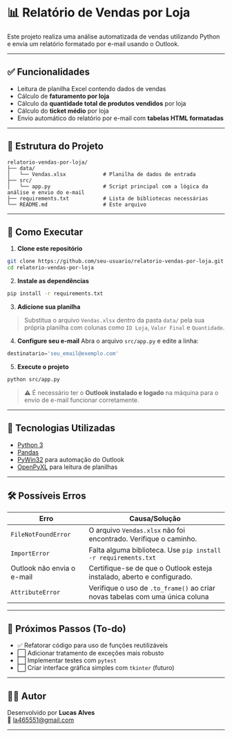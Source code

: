 # 📊 Relatório de Vendas por Loja

Este projeto realiza uma análise automatizada de vendas utilizando Python e envia um relatório formatado por e-mail usando o Outlook.

---

## ✅ Funcionalidades

- Leitura de planilha Excel contendo dados de vendas
- Cálculo de **faturamento por loja**
- Cálculo da **quantidade total de produtos vendidos** por loja
- Cálculo do **ticket médio** por loja
- Envio automático do relatório por e-mail com **tabelas HTML formatadas**

---

## 🧱 Estrutura do Projeto

```
relatorio-vendas-por-loja/
├── data/
│   └── Vendas.xlsx            # Planilha de dados de entrada
├── src/
│   └── app.py                 # Script principal com a lógica da análise e envio do e-mail
├── requirements.txt           # Lista de bibliotecas necessárias
└── README.md                  # Este arquivo
```

---

## 🚀 Como Executar

1. **Clone este repositório**
```bash
git clone https://github.com/seu-usuario/relatorio-vendas-por-loja.git
cd relatorio-vendas-por-loja
```

2. **Instale as dependências**
```bash
pip install -r requirements.txt
```

3. **Adicione sua planilha**
> Substitua o arquivo `Vendas.xlsx` dentro da pasta `data/` pela sua própria planilha com colunas como `ID Loja`, `Valor Final` e `Quantidade`.

4. **Configure seu e-mail**
Abra o arquivo `src/app.py` e edite a linha:
```python
destinatario='seu_email@exemplo.com'
```

5. **Execute o projeto**
```bash
python src/app.py
```

> ⚠️ É necessário ter o **Outlook instalado e logado** na máquina para o envio de e-mail funcionar corretamente.

---

## 🧠 Tecnologias Utilizadas

- [Python 3](https://www.python.org/)
- [Pandas](https://pandas.pydata.org/)
- [PyWin32](https://pypi.org/project/pywin32/) para automação do Outlook
- [OpenPyXL](https://pypi.org/project/openpyxl/) para leitura de planilhas

---

## 🛠 Possíveis Erros

| Erro                         | Causa/Solução                                                               |
|------------------------------|------------------------------------------------------------------------------|
| `FileNotFoundError`          | O arquivo `Vendas.xlsx` não foi encontrado. Verifique o caminho.            |
| `ImportError`                | Falta alguma biblioteca. Use `pip install -r requirements.txt`              |
| Outlook não envia o e-mail   | Certifique-se de que o Outlook esteja instalado, aberto e configurado.      |
| `AttributeError`             | Verifique o uso de `.to_frame()` ao criar novas tabelas com uma única coluna |

---

## 📌 Próximos Passos (To-do)

- ✅ Refatorar código para uso de funções reutilizáveis
- ⬜ Adicionar tratamento de exceções mais robusto
- ⬜ Implementar testes com `pytest`
- ⬜ Criar interface gráfica simples com `tkinter` (futuro)

---

## 👨‍💻 Autor

Desenvolvido por **Lucas Alves**  
📧 la465551@gmail.com

---

